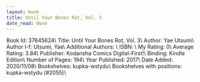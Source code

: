 ```yaml
---
layout: book
title: Until Your Bones Rot, Vol. 3
date_read: None
---
```


Book Id: 37645624\ 
Title: Until Your Bones Rot, Vol. 3\ 
Author: Yae Utsumi\ 
Author l-f: Utsumi, Yae\ 
Additional Authors: \ 
ISBN: \ 
My Rating: 0\ 
Average Rating: 3.84\ 
Publisher: Kodansha Comics Digital-First!\ 
Binding: Kindle Edition\ 
Number of Pages: 194\ 
Year Published: 2017\ 
Date Added: 2020/11/08\ 
Bookshelves: kupka-wstydu\ 
Bookshelves with positions: kupka-wstydu (#2055)\ 

